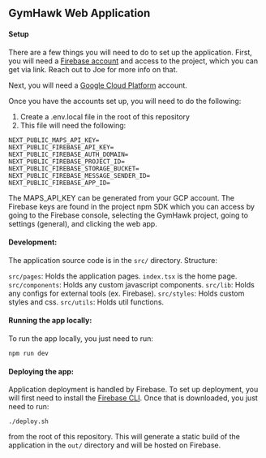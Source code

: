 ## GymHawk Web Application

#### Setup
There are a few things you will need to do to set up the application. First, you will need a [Firebase account](https://firebase.google.com/) and access to the project, which you can get via link. Reach out to Joe for more info on that.

Next, you will need a [Google Cloud Platform](https://console.cloud.google.com/) account.

Once you have the accounts set up, you will need to do the following:
1. Create a .env.local file in the root of this repository
2. This file will need the following:
```
NEXT_PUBLIC_MAPS_API_KEY=
NEXT_PUBLIC_FIREBASE_API_KEY=
NEXT_PUBLIC_FIREBASE_AUTH_DOMAIN=
NEXT_PUBLIC_FIREBASE_PROJECT_ID=
NEXT_PUBLIC_FIREBASE_STORAGE_BUCKET=
NEXT_PUBLIC_FIREBASE_MESSAGE_SENDER_ID=
NEXT_PUBLIC_FIREBASE_APP_ID=
```

The MAPS_API_KEY can be generated from your GCP account. The Firebase keys are found in the project npm SDK which you can access by going to the Firebase console, selecting the GymHawk project, going to settings (general), and clicking the web app.

#### Development:
The application source code is in the `src/` directory. Structure:

`src/pages`: Holds the application pages. `index.tsx` is the home page.
`src/components`: Holds any custom javascript components.
`src/lib`: Holds any configs for external tools (ex. Firebase).
`src/styles`: Holds custom styles and css.
`src/utils`: Holds util functions.

#### Running the app locally:
To run the app locally, you just need to run:

`npm run dev`


#### Deploying the app:
Application deployment is handled by Firebase. To set up deployment, you will first need to install the [Firebase CLI](https://firebase.google.com/docs/cli). Once that is downloaded, you just need to run: 

`./deploy.sh` 

from the root of this repository. This will generate a static build of the application in the `out/` directory and will be hosted on Firebase.
